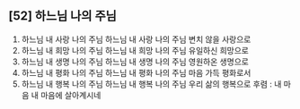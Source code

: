 ## [52] 하느님 나의 주님

1) 하느님 내 사랑 나의 주님 하느님 내 사랑 나의 주님 변치 않을 사랑으로
2) 하느님 내 희망 나의 주님 하느님 내 희망 나의 주님 유일하신 희망으로
3) 하느님 내 생명 나의 주님 하느님 내 생명 나의 주님 영원하온 생명으로
4) 하느님 내 평화 나의 주님 하느님 내 평화 나의 주님 마음 가득 평화로서
5) 하느님 내 행복 나의 주님 하느님 내 행복 나의 주님 우리 삶의 행복으로
후렴 : 내 마음 내 마음에 살아계시네
